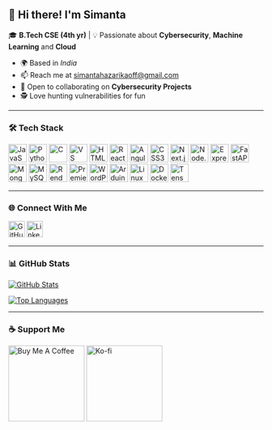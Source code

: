## 👋 Hi there! I'm Simanta

🎓 **B.Tech CSE (4th yr)** | 💡 Passionate about **Cybersecurity**, **Machine Learning** and **Cloud**

- 🌍 Based in *India*
- 📫 Reach me at [simantahazarikaoff@gmail.com](mailto:simantahazarikaoff@gmail.com)
- 🤝 Open to collaborating on **Cybersecurity Projects**
- 🕵️ Love hunting vulnerabilities for fun

---

### 🛠️ Tech Stack
<p align="left">
  <a href="https://developer.mozilla.org/en-US/docs/Web/JavaScript" target="_blank"><img src="https://raw.githubusercontent.com/danielcranney/readme-generator/main/public/icons/skills/javascript-colored.svg" width="36" height="36" title="JavaScript"/></a>
  <a href="https://www.python.org/" target="_blank"><img src="https://raw.githubusercontent.com/danielcranney/readme-generator/main/public/icons/skills/python-colored.svg" width="36" height="36" title="Python"/></a>
  <a href="https://docs.microsoft.com/en-us/cpp/" target="_blank"><img src="https://raw.githubusercontent.com/danielcranney/readme-generator/main/public/icons/skills/c-colored.svg" width="36" height="36" title="C"/></a>
  <a href="https://code.visualstudio.com/" target="_blank"><img src="https://raw.githubusercontent.com/danielcranney/readme-generator/main/public/icons/skills/visualstudiocode-colored.svg" width="36" height="36" title="VS Code"/></a>
  <a href="https://developer.mozilla.org/en-US/docs/Glossary/HTML5" target="_blank"><img src="https://raw.githubusercontent.com/danielcranney/readme-generator/main/public/icons/skills/html5-colored.svg" width="36" height="36" title="HTML5"/></a>
  <a href="https://reactjs.org/" target="_blank"><img src="https://raw.githubusercontent.com/danielcranney/readme-generator/main/public/icons/skills/react-colored.svg" width="36" height="36" title="React"/></a>
  <a href="https://angular.io/" target="_blank"><img src="https://raw.githubusercontent.com/danielcranney/readme-generator/main/public/icons/skills/angularjs-colored.svg" width="36" height="36" title="Angular"/></a>
  <a href="https://www.w3.org/TR/CSS/" target="_blank"><img src="https://raw.githubusercontent.com/danielcranney/readme-generator/main/public/icons/skills/css3-colored.svg" width="36" height="36" title="CSS3"/></a>
  <a href="https://nextjs.org/" target="_blank"><img src="https://raw.githubusercontent.com/danielcranney/readme-generator/main/public/icons/skills/nextjs-colored-dark.svg" width="36" height="36" title="Next.js"/></a>
  <a href="https://nodejs.org/" target="_blank"><img src="https://raw.githubusercontent.com/danielcranney/readme-generator/main/public/icons/skills/nodejs-colored.svg" width="36" height="36" title="Node.js"/></a>
  <a href="https://expressjs.com/" target="_blank"><img src="https://raw.githubusercontent.com/danielcranney/readme-generator/main/public/icons/skills/express-colored-dark.svg" width="36" height="36" title="Express"/></a>
  <a href="https://fastapi.tiangolo.com/" target="_blank"><img src="https://raw.githubusercontent.com/danielcranney/readme-generator/main/public/icons/skills/fastapi-colored.svg" width="36" height="36" title="FastAPI"/></a>
  <a href="https://www.mongodb.com/" target="_blank"><img src="https://raw.githubusercontent.com/danielcranney/readme-generator/main/public/icons/skills/mongodb-colored.svg" width="36" height="36" title="MongoDB"/></a>
  <a href="https://www.mysql.com/" target="_blank"><img src="https://raw.githubusercontent.com/danielcranney/readme-generator/main/public/icons/skills/mysql-colored.svg" width="36" height="36" title="MySQL"/></a>
  <a href="https://render.com/" target="_blank"><img src="https://raw.githubusercontent.com/danielcranney/readme-generator/main/public/icons/skills/render-colored.svg" width="36" height="36" title="Render"/></a>
  <a href="https://www.adobe.com/products/premiere.html" target="_blank"><img src="https://raw.githubusercontent.com/danielcranney/readme-generator/main/public/icons/skills/premierepro-colored-dark.svg" width="36" height="36" title="Premiere Pro"/></a>
  <a href="https://wordpress.com" target="_blank"><img src="https://raw.githubusercontent.com/danielcranney/readme-generator/main/public/icons/skills/wordpress-colored.svg" width="36" height="36" title="WordPress"/></a>
  <a href="https://www.arduino.cc/" target="_blank"><img src="https://raw.githubusercontent.com/danielcranney/readme-generator/main/public/icons/skills/arduino-colored.svg" width="36" height="36" title="Arduino"/></a>
  <a href="https://www.linux.org/" target="_blank"><img src="https://raw.githubusercontent.com/danielcranney/readme-generator/main/public/icons/skills/linux-colored.svg" width="36" height="36" title="Linux"/></a>
  <a href="https://www.docker.com/" target="_blank"><img src="https://raw.githubusercontent.com/danielcranney/readme-generator/main/public/icons/skills/docker-colored.svg" width="36" height="36" title="Docker"/></a>
  <a href="https://www.tensorflow.org/" target="_blank"><img src="https://raw.githubusercontent.com/danielcranney/readme-generator/main/public/icons/skills/tensorflow-colored.svg" width="36" height="36" title="TensorFlow"/></a>
</p>

---

### 🌐 Connect With Me
<p align="left">
  <a href="https://github.com/simantash" target="_blank"><img src="https://raw.githubusercontent.com/danielcranney/readme-generator/main/public/icons/socials/github.svg" width="32" height="32" title="GitHub"/></a>
  <a href="https://www.linkedin.com/in/simanta-hazarika-378121166/" target="_blank"><img src="https://raw.githubusercontent.com/danielcranney/readme-generator/main/public/icons/socials/linkedin.svg" width="32" height="32" title="LinkedIn"/></a>
</p>

---

### 📊 GitHub Stats

<a href="https://github.com/simantash"><img src="https://github-readme-stats.vercel.app/api?username=simantash&show_icons=true&count_private=true&title_color=444e59&text_color=f97316&icon_color=84cc16&bg_color=22272e&hide_border=true" alt="GitHub Stats" /></a>

<a href="https://github.com/simantash"><img src="https://github-readme-stats.vercel.app/api/top-langs/?username=simantash&langs_count=10&title_color=444e59&text_color=f97316&icon_color=84cc16&bg_color=22272e&hide_border=true&locale=en" alt="Top Languages" /></a>

---

### ☕ Support Me

<p>
  <a href="https://www.buymeacoffee.com/simanta"><img src="https://cdn.buymeacoffee.com/buttons/v2/default-yellow.png" width="150" alt="Buy Me A Coffee"/></a>
  <a href="https://ko-fi.com/ss"><img src="https://storage.ko-fi.com/cdn/kofi2.png?v=3" width="150" alt="Ko-fi"/></a>
</p>
